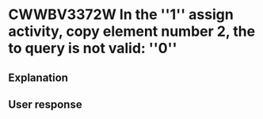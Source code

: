 # CWWBV3372W In the ''1'' assign activity, copy element number 2, the to query is not valid: ''0''

## Explanation

## User response